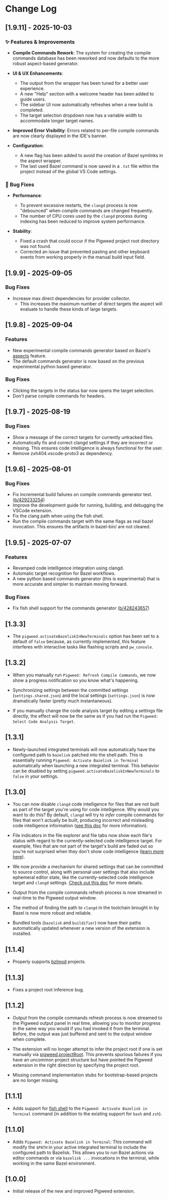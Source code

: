 # Change Log

## [1.9.11] - 2025-10-03

### ✨ Features & Improvements

* **Compile Commands Rework**: The system for creating the compile commands
database has been reworked and now defaults to the more robust aspect-based
generator.

* **UI & UX Enhancements**:
    * The output from the wrapper has been tuned for a better user experience.
    * A new "Help" section with a welcome header has been added to guide users.
    * The sidebar UI now automatically refreshes when a new build is completed.
    * The target selection dropdown now has a variable width to accommodate longer target names.

* **Improved Error Visibility**: Errors related to per-file compile commands
are now clearly displayed in the IDE's banner.

* **Configuration**:
	* A new flag has been added to avoid the creation of Bazel symlinks in the
      aspect wrapper.
	* The last used Bazel command is now saved in a `.txt` file within the
      project instead of the global VS Code settings.

### 🐛 Bug Fixes

* **Performance**:
	* To prevent excessive restarts, the `clangd` process is now "debounced"
      when compile commands are changed frequently.
	* The number of CPU cores used by the `clangd` process during indexing has
      been reduced to improve system performance.

* **Stability**:
	* Fixed a crash that could occur if the Pigweed project root directory was
      not found.
	* Corrected an issue that prevented pasting and other keyboard events from
      working properly in the manual build input field.

## [1.9.9] - 2025-09-05

### Bug Fixes

 - Increase max direct dependencies for provider collector.
    + This increases the maximum number of direct targets the aspect will
      evaluate to handle these kinds of large targets.

## [1.9.8] - 2025-09-04

### Features

 - New experimental compile commands generator based on Bazel's
   [aspects](https://bazel.build/extending/aspects) feature.
 - The default commands generator is now based on the previous experimental
   python based generator.

### Bug Fixes

 - Clicking the targets in the status bar now opens the target selection.
 - Don't parse compile commands for headers.

## [1.9.7] - 2025-08-19

### Bug Fixes

 - Show a message of the correct targets for currently untracked files.
 - Automatically fix and correct clangd settings if they are incorrect or
   missing. This ensures code intelligence is always functional for the user.
 - Remove zxh404.vscode-proto3 as dependency.

## [1.9.6] - 2025-08-01

### Bug Fixes

 - Fix incremental build failures on compile commands generator test.
   ([b/429233254](https://issuetracker.google.com/b/429233254))
 - Improve the development guide for running, building, and debugging the
   VSCode extension.
 - Fix the clang path when using the fish shell.
 - Run the compile commands target with the same flags as real bazel
   invocation. This ensures the artifacts in bazel-bin/ are not cleared.

## [1.9.5] - 2025-07-07

### Features

 - Revamped code intelligence integration using clangd.
 - Automatic target recognition for Bazel workflows.
 - A new python based commands generator (this is experimental) that is more
   accurate and simpler to maintain moving forward.

### Bug Fixes

 - Fix fish shell support for the commands generator ([b/428243657](https://issuetracker.google.com/428243657))

## [1.3.3]

- The `pigweed.activateBazeliskInNewTerminals` option has been set to a default
  of `false` because, as currently implemented, this feature interferes with
  interactive tasks like flashing scripts and `pw_console`.

## [1.3.2]

- When you manually run `Pigweed: Refresh Compile Commands`, we now show a
  progress notification so you know what's happening.

- Synchronizing settings between the committed settings (`settings.shared.json`)
  and the local settings (`settings.json`) is now dramatically faster (pretty
  much instantaneous).

- If you manually change the code analysis target by editing a settings file
  directly, the effect will now be the same as if you had run the
  `Pigweed: Select Code Analysis Target`.

## [1.3.1]

- Newly-launched integrated terminals will now automatically have the
  configured path to `bazelisk` patched into the shell path. This is essentially
  running `Pigweed: Activate Bazelisk in Terminal` automatically when launching
  a new integrated terminal. This behavior can be disabled by setting
  `pigweed.activateBazeliskInNewTerminals` to `false` in your settings.

## [1.3.0]

- You can now disable `clangd` code intelligence for files that are not built
  as part of the target you're using for code intelligence. Why would you want
  to do this? By default, `clangd` will try to *infer* compile commands for
  files that won't actually be built, producing incorrect and misleading code
  intelligence information ([see this doc](https://pigweed.dev/pw_ide/guide/vscode/code_intelligence.html#inactive-and-orphaned-source-files)
  for more information).

- File indicators in the file explorer and file tabs now show each file's status
  with regard to the currently-selected code intelligence target. For example,
  files that are not part of the target's build are faded out so you're not
  surprised when they don't show code intelligence ([learn more here](https://pigweed.dev/pw_ide/guide/vscode/code_intelligence.html#inactive-and-orphaned-source-files)).

- We now provide a mechanism for shared settings that can be committed to source
  control, along with personal user settings that also include ephemeral editor
  state, like the currently-selected code intelligence target and `clangd`
  settings. [Check out this doc](https://pigweed.dev/pw_ide/guide/vscode/#project-settings)
  for more details.

- Output from the compile commands refresh process is now streamed in real-time
  to the Pigweed output window.

- The method of finding the path to `clangd` in the toolchain brought in by
  Bazel is now more robust and reliable.

- Bundled tools (`bazelisk` and `buildifier`) now have their paths automatically
  updated whenever a new version of the extension is installed.

## [1.1.4]

- Properly supports [bzlmod](https://docs.bazel.build/versions/5.1.0/bzlmod.html)
  projects.

## [1.1.3]

- Fixes a project root inference bug.

## [1.1.2]

- Output from the compile commands refresh process is now streamed to the
  Pigweed output panel in real time, allowing you to monitor progress in the
  same way you would if you had invoked it from the terminal. Before, the output
  was just buffered and sent to the output window when complete.

- The extension will no longer attempt to infer the project root if one is set
  manually via [pigweed.projectRoot](https://pigweed.dev/pw_ide/guide/vscode/#pigweed.projectRoot).
  This prevents spurious failures if you have an uncommon project structure but
  have pointed the Pigweed extension in the right direction by specifying the
  project root.

- Missing command implementation stubs for bootstrap-based projects are no
  longer missing.

## [1.1.1]

- Adds support for [fish shell](https://fishshell.com/) to the
  `Pigweed: Activate Bazelisk in Terminal` command (in addition to the existing
  support for `bash` and `zsh`).

## [1.1.0]

- Adds `Pigweed: Activate Bazelisk in Terminal`: This command will modify the
  `$PATH` in your active integrated terminal to include the configured path to
  Bazelisk. This allows you to run Bazel actions via editor commands or via
  `bazelisk ...` invocations in the terminal, while working in the same Bazel
  environment.

## [1.0.0]

- Initial release of the new and improved Pigweed extension.
